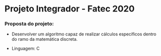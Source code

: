 # Projeto Integrador - Fatec 2020

### Proposta do projeto:

- Desenvolver um algoritmo capaz de realizar cálculos específicos dentro do ramo da matemática discreta. 

- Linguagem: C



 